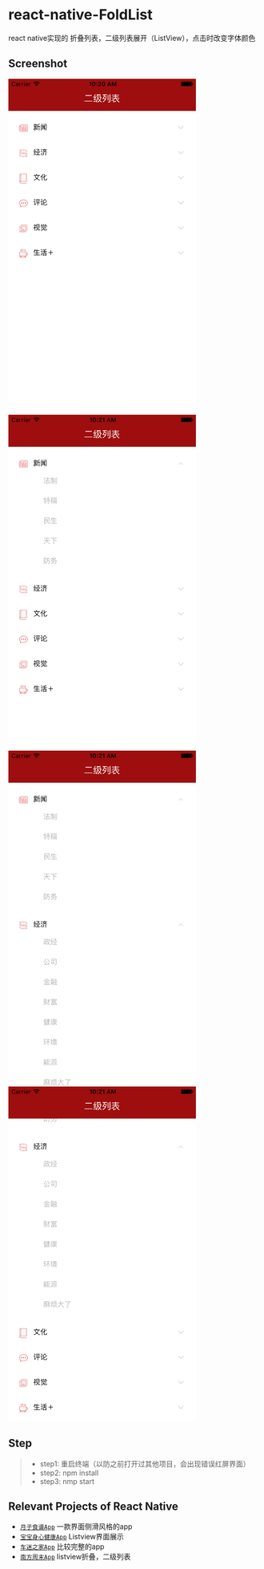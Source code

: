 # react-native-FoldList
react native实现的 折叠列表，二级列表展开（ListView），点击时改变字体颜色


## Screenshot
![image](https://github.com/liuhongjun719/react-native-FoldList/blob/master/screenshot/1.png)
![image](https://github.com/liuhongjun719/react-native-FoldList/blob/master/screenshot/2.png)
![image](https://github.com/liuhongjun719/react-native-FoldList/blob/master/screenshot/3.png)
![image](https://github.com/liuhongjun719/react-native-FoldList/blob/master/screenshot/4.png)





## Step
>* step1:  重启终端（以防之前打开过其他项目，会出现错误红屏界面）
>* step2:  npm install
>* step3:  nmp start


## Relevant Projects of React Native

* [`月子食谱App`](https://github.com/liuhongjun719/react-native-FoodMenu) 一款界面侧滑风格的app
* [`宝宝身心健康App`](https://github.com/liuhongjun719/react-native-BabyHealth-) Listview界面展示
* [`车迷之家App`](https://github.com/liuhongjun719/FansHome) 比较完整的app
* [`南方周末App`](https://github.com/liuhongjun719/SouthWeekend) listview折叠，二级列表



